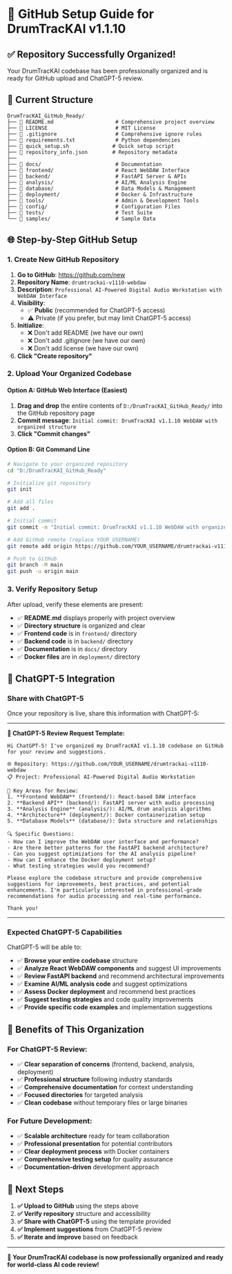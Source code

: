# 🚀 GitHub Setup Guide for DrumTracKAI v1.1.10

## ✅ **Repository Successfully Organized!**

Your DrumTracKAI codebase has been professionally organized and is ready for GitHub upload and ChatGPT-5 review.

## 📁 **Current Structure**

```
DrumTracKAI_GitHub_Ready/
├── 📄 README.md                    # Comprehensive project overview
├── 📄 LICENSE                      # MIT License
├── 📄 .gitignore                   # Comprehensive ignore rules
├── 📄 requirements.txt             # Python dependencies
├── 📄 quick_setup.sh              # Quick setup script
├── 📄 repository_info.json        # Repository metadata
├── 
├── 📁 docs/                        # Documentation
├── 📁 frontend/                    # React WebDAW Interface
├── 📁 backend/                     # FastAPI Server & APIs
├── 📁 analysis/                    # AI/ML Analysis Engine
├── 📁 database/                    # Data Models & Management
├── 📁 deployment/                  # Docker & Infrastructure
├── 📁 tools/                       # Admin & Development Tools
├── 📁 config/                      # Configuration Files
├── 📁 tests/                       # Test Suite
└── 📁 samples/                     # Sample Data
```

## 🌐 **Step-by-Step GitHub Setup**

### **1. Create New GitHub Repository**

1. **Go to GitHub**: https://github.com/new
2. **Repository Name**: `drumtrackai-v1110-webdaw`
3. **Description**: `Professional AI-Powered Digital Audio Workstation with WebDAW Interface`
4. **Visibility**: 
   - ✅ **Public** (recommended for ChatGPT-5 access)
   - ⚠️ Private (if you prefer, but may limit ChatGPT-5 access)
5. **Initialize**: 
   - ❌ Don't add README (we have our own)
   - ❌ Don't add .gitignore (we have our own)
   - ❌ Don't add license (we have our own)
6. **Click "Create repository"**

### **2. Upload Your Organized Codebase**

#### **Option A: GitHub Web Interface (Easiest)**
1. **Drag and drop** the entire contents of `D:/DrumTracKAI_GitHub_Ready/` into the GitHub repository page
2. **Commit message**: `Initial commit: DrumTracKAI v1.1.10 WebDAW with organized structure`
3. **Click "Commit changes"**

#### **Option B: Git Command Line**
```bash
# Navigate to your organized repository
cd "D:/DrumTracKAI_GitHub_Ready"

# Initialize git repository
git init

# Add all files
git add .

# Initial commit
git commit -m "Initial commit: DrumTracKAI v1.1.10 WebDAW with organized structure"

# Add GitHub remote (replace YOUR_USERNAME)
git remote add origin https://github.com/YOUR_USERNAME/drumtrackai-v1110-webdaw.git

# Push to GitHub
git branch -M main
git push -u origin main
```

### **3. Verify Repository Setup**

After upload, verify these elements are present:

- ✅ **README.md** displays properly with project overview
- ✅ **Directory structure** is organized and clear
- ✅ **Frontend code** is in `frontend/` directory
- ✅ **Backend code** is in `backend/` directory
- ✅ **Documentation** is in `docs/` directory
- ✅ **Docker files** are in `deployment/` directory

## 🤖 **ChatGPT-5 Integration**

### **Share with ChatGPT-5**

Once your repository is live, share this information with ChatGPT-5:

---

**🎯 ChatGPT-5 Review Request Template:**

```
Hi ChatGPT-5! I've organized my DrumTracKAI v1.1.10 codebase on GitHub for your review and suggestions.

🌐 Repository: https://github.com/YOUR_USERNAME/drumtrackai-v1110-webdaw
📋 Project: Professional AI-Powered Digital Audio Workstation

🎯 Key Areas for Review:
1. **Frontend WebDAW** (frontend/): React-based DAW interface
2. **Backend API** (backend/): FastAPI server with audio processing
3. **Analysis Engine** (analysis/): AI/ML drum analysis algorithms
4. **Architecture** (deployment/): Docker containerization setup
5. **Database Models** (database/): Data structure and relationships

🔍 Specific Questions:
- How can I improve the WebDAW user interface and performance?
- Are there better patterns for the FastAPI backend architecture?
- Can you suggest optimizations for the AI analysis pipeline?
- How can I enhance the Docker deployment setup?
- What testing strategies would you recommend?

Please explore the codebase structure and provide comprehensive suggestions for improvements, best practices, and potential enhancements. I'm particularly interested in professional-grade recommendations for audio processing and real-time performance.

Thank you!
```

---

### **Expected ChatGPT-5 Capabilities**

ChatGPT-5 will be able to:
- ✅ **Browse your entire codebase** structure
- ✅ **Analyze React WebDAW components** and suggest UI improvements
- ✅ **Review FastAPI backend** and recommend architectural improvements
- ✅ **Examine AI/ML analysis code** and suggest optimizations
- ✅ **Assess Docker deployment** and recommend best practices
- ✅ **Suggest testing strategies** and code quality improvements
- ✅ **Provide specific code examples** and implementation suggestions

## 🎉 **Benefits of This Organization**

### **For ChatGPT-5 Review:**
- ✅ **Clear separation of concerns** (frontend, backend, analysis, deployment)
- ✅ **Professional structure** following industry standards
- ✅ **Comprehensive documentation** for context understanding
- ✅ **Focused directories** for targeted analysis
- ✅ **Clean codebase** without temporary files or large binaries

### **For Future Development:**
- ✅ **Scalable architecture** ready for team collaboration
- ✅ **Professional presentation** for potential contributors
- ✅ **Clear deployment process** with Docker containers
- ✅ **Comprehensive testing setup** for quality assurance
- ✅ **Documentation-driven** development approach

## 🔄 **Next Steps**

1. **✅ Upload to GitHub** using the steps above
2. **✅ Verify repository** structure and accessibility
3. **✅ Share with ChatGPT-5** using the template provided
4. **✅ Implement suggestions** from ChatGPT-5 review
5. **✅ Iterate and improve** based on feedback

---

**🎊 Your DrumTracKAI codebase is now professionally organized and ready for world-class AI code review!**
